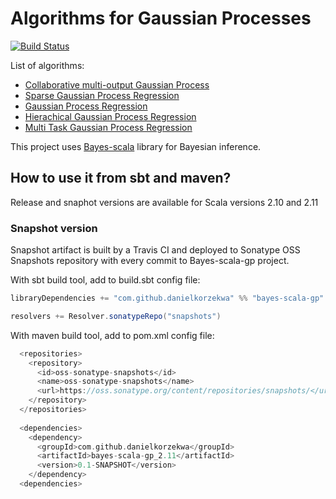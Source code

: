 # Algorithms for Gaussian Processes

[![Build Status](https://travis-ci.org/danielkorzekwa/bayes-scala-gp.svg)](https://travis-ci.org/danielkorzekwa/bayes-scala-gp)

List of algorithms:
* [Collaborative multi-output Gaussian Process](https://github.com/danielkorzekwa/bayes-scala-gp/blob/master/doc/cogp/cogp.md)
* [Sparse Gaussian Process Regression](https://github.com/danielkorzekwa/bayes-scala-gp/blob/master/doc/sgpr/sgpr.md)
* [Gaussian Process Regression](https://github.com/danielkorzekwa/bayes-scala-gp/blob/master/doc/gpr/gpr.md)
* [Hierachical Gaussian Process Regression](https://github.com/danielkorzekwa/bayes-scala-gp/blob/master/doc/hgpr/hgpr.md)
* [Multi Task Gaussian Process Regression](https://github.com/danielkorzekwa/bayes-scala-gp/blob/master/doc/mtgp/mtgp.md)


This project uses [Bayes-scala](https://github.com/danielkorzekwa/bayes-scala) library for Bayesian inference.

## How to use it from sbt and maven?

Release and snaphot versions are available for Scala versions 2.10 and 2.11

### Snapshot version

Snapshot artifact is built by a Travis CI and deployed to Sonatype OSS Snapshots repository with every commit to Bayes-scala-gp project. 

With sbt build tool, add to build.sbt config file:

```scala
libraryDependencies += "com.github.danielkorzekwa" %% "bayes-scala-gp" % "0.1-SNAPSHOT"  

resolvers += Resolver.sonatypeRepo("snapshots")
```

With maven build tool, add to pom.xml config file:

```scala
  <repositories>
    <repository>
      <id>oss-sonatype-snapshots</id>
      <name>oss-sonatype-snapshots</name>
      <url>https://oss.sonatype.org/content/repositories/snapshots/</url>
    </repository>
  </repositories>
  
  <dependencies>
    <dependency>
      <groupId>com.github.danielkorzekwa</groupId>
      <artifactId>bayes-scala-gp_2.11</artifactId>
      <version>0.1-SNAPSHOT</version>
    </dependency>
  <dependencies>
```
